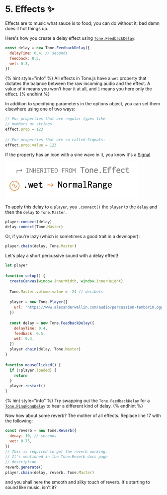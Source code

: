 # 5. Effects ✨

Effects are to music what sauce is to food; you can do without it, bad damn does it hot things up.

Here's how you create a delay effect using [`Tone.FeedbackDelay`](https://tonejs.github.io/docs/13.8.25/FeedbackDelay):

```javascript
const delay = new Tone.FeedbackDelay({
  delayTime: 0.4, // seconds
  feedback: 0.5,
  wet: 0.3,
})
```

{% hint style="info" %}
All effects in Tone.js have a `wet` property that dictates the balance between the raw incoming audio and the effect. A value of `0` means you won't hear it at all, and `1` means you here only the effect.
{% endhint %}

In addition to specifying parameters in the options object, you can set them elsewhere using one of two ways:

```javascript
// For properties that are regular types like
// numbers or strings
effect.prop = 123

// For properties that are so called Signals:
effect.prop.value = 123
```

If the property has an icon with a sine wave in it, you know it's a [Signal](https://github.com/Tonejs/Tone.js/wiki/Signals).

![.wet is a Signal](../../.gitbook/assets/screenshot-2020-05-18-at-00.44.51.png)

To apply this delay to a `player`, you `.connect()` the `player` to the `delay` and then the `delay` to `Tone.Master`.

```javascript
player.connect(delay)
delay.connect(Tone.Master)
```

Or, if you're lazy \(which is sometimes a good trait in a developer\):

```javascript
player.chain(delay, Tone.Master)
```

Let's play a short percussive sound with a delay effect!

```javascript
let player

function setup() {
  createCanvas(window.innerWidth, window.innerHeight)
  
  Tone.Master.volume.value = -24 // decibels

  player = new Tone.Player({
    url: 'https://www.alexanderwallin.com/audio/percussion-tamborim.ogg',
  })

  const delay = new Tone.FeedbackDelay({
    delayTime: 0.4,
    feedback: 0.5,
    wet: 0.3,
  })
  player.chain(delay, Tone.Master)
}

function mouseClicked() {
  if (!player.loaded) {
    return
  }
  player.restart()
}
```

{% hint style="info" %}
Try swapping out the `Tone.FeedbackDelay` for a [`Tone.PingPongDelay`](https://tonejs.github.io/docs/13.8.25/PingPongDelay) to hear a different kind of delay.
{% endhint %}

Now how about some reverb? The mother of all effects. Replace line 17 with the following:

```javascript
const reverb = new Tone.Reverb({
  decay: 10, // seconds
  wet: 0.75,
})
// This is required to get the reverb working.
// It's mentioned in the Tone.Reverb docs page
// description.
reverb.generate()
player.chain(delay, reverb, Tone.Master)
```

and you shall here the smooth and silky touch of reverb. It's starting to sound like music, isn't it?



